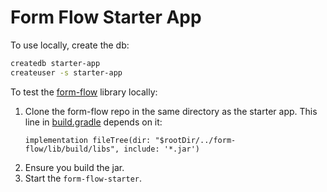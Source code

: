 # Form Flow Starter App

To use locally, create the db:
```bash
createdb starter-app
createuser -s starter-app
```

To test the [form-flow](https://github.com/codeforamerica/form-flow) library locally:
1. Clone the form-flow repo in the same directory as the starter app. This line in [build.gradle](build.gradle) depends on it:
    ```
    implementation fileTree(dir: "$rootDir/../form-flow/lib/build/libs", include: '*.jar')
    ```
1. Ensure you build the jar.
1. Start the `form-flow-starter`.
